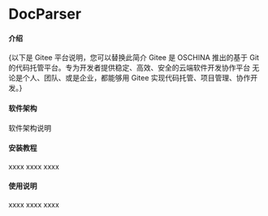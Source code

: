 # DocParser

#### 介绍

{以下是 Gitee 平台说明，您可以替换此简介 Gitee 是 OSCHINA 推出的基于 Git 的代码托管平台。专为开发者提供稳定、高效、安全的云端软件开发协作平台 无论是个人、团队、或是企业，都能够用 Gitee 实现代码托管、项目管理、协作开发。}

#### 软件架构

软件架构说明

#### 安装教程

xxxx
xxxx
xxxx

#### 使用说明

xxxx
xxxx
xxxx

